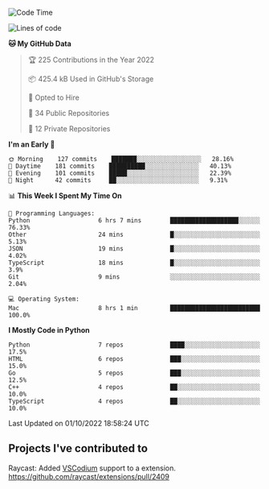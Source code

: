 <!--START_SECTION:waka-->
![Code Time](http://img.shields.io/badge/Code%20Time-152%20hrs%2030%20mins-blue)

![Lines of code](https://img.shields.io/badge/From%20Hello%20World%20I%27ve%20Written-2%20Million%20lines%20of%20code-blue)

**🐱 My GitHub Data** 

> 🏆 225 Contributions in the Year 2022
 > 
> 📦 425.4 kB Used in GitHub's Storage 
 > 
> 💼 Opted to Hire
 > 
> 📜 34 Public Repositories 
 > 
> 🔑 12 Private Repositories  
 > 
**I'm an Early 🐤** 

```text
🌞 Morning    127 commits    ███████░░░░░░░░░░░░░░░░░░   28.16% 
🌆 Daytime    181 commits    ██████████░░░░░░░░░░░░░░░   40.13% 
🌃 Evening    101 commits    █████░░░░░░░░░░░░░░░░░░░░   22.39% 
🌙 Night      42 commits     ██░░░░░░░░░░░░░░░░░░░░░░░   9.31%

```


📊 **This Week I Spent My Time On** 

```text
💬 Programming Languages: 
Python                   6 hrs 7 mins        ███████████████████░░░░░░   76.33% 
Other                    24 mins             █░░░░░░░░░░░░░░░░░░░░░░░░   5.13% 
JSON                     19 mins             █░░░░░░░░░░░░░░░░░░░░░░░░   4.02% 
TypeScript               18 mins             █░░░░░░░░░░░░░░░░░░░░░░░░   3.9% 
Git                      9 mins              ░░░░░░░░░░░░░░░░░░░░░░░░░   2.04%

💻 Operating System: 
Mac                      8 hrs 1 min         █████████████████████████   100.0%

```

**I Mostly Code in Python** 

```text
Python                   7 repos             ████░░░░░░░░░░░░░░░░░░░░░   17.5% 
HTML                     6 repos             ███░░░░░░░░░░░░░░░░░░░░░░   15.0% 
Go                       5 repos             ███░░░░░░░░░░░░░░░░░░░░░░   12.5% 
C++                      4 repos             ██░░░░░░░░░░░░░░░░░░░░░░░   10.0% 
TypeScript               4 repos             ██░░░░░░░░░░░░░░░░░░░░░░░   10.0%

```



 Last Updated on 01/10/2022 18:58:24 UTC
<!--END_SECTION:waka-->

## Projects I've contributed to
Raycast: Added [VSCodium](https://github.com/VSCodium/vscodium) support to a extension. https://github.com/raycast/extensions/pull/2409
